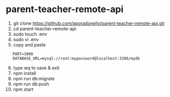 # parent-teacher-remote-api

1. git clone https://github.com/aporadonelly/parent-teacher-remote-api.git
2. cd parent-teacher-remote-api
3. sudo touch .env
4. sudo vi .env
5. copy and paste

```
   PORT=3000
   DATABASE_URL=mysql://root:mypassword@localhost:3306/mydb
```

6. type wq to save & exit
7. npm install
8. npm run db:migrate
9. npm run db:push
10. npm start

